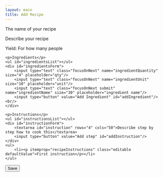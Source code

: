 ```yaml
---
layout: main
title: Add Recipe
---
```


<div itemscope itemtype="http://schema.org/Recipe">
	<p itemprop="name" class="recipeName editable defaultValue">The name of your recipe</p>
	<p itemprop="description" class="editable defaultValue">Describe your recipe</p>
	<p>Yield: <span itemprop="recipeYield" class="editable defaultValue">For how many people</span></p>
	
	<p>Ingredients</p>
	<ul id="ingredientsList"></ul>
	<div id="ingredientsForm">	
		<input type="text" class="focusOnNext" name="ingredientQuantity" size="4" placeholder="qty"/>
		<input type="text" class="focusOnNext" name="ingredientUnit" size="10" placeholder="unit"/>	
		<input type="text" class="focusOnNext submit" name="ingredientName" size="30" placeholder="ingredient name"/>	
		<input type="button" value="Add Ingredient" id="addIngredient"/><br/>
	</div>
	
	<p>Instructions</p>
	<ul id="instructionsList"></ul>
	<div id="instructionForm">
		<textarea id="instruction" rows="4" cols="50">Describe step by step how to cook this</textarea>
		<input type="button" value="Add step" id="addInstruction"/>
	</div>
	<ul>
		<li><p itemprop="recipeInstructions" class="editable defaultValue">First instruction</p></li>
	</ul>
</div>

<input type="button" value="Save" id="saveRecipe"/>

<script>
$(document).ready(function(){
	
	$("#ingredientsForm .focusOnNext").keydown(function(e){
		if (e.which == 13) {
			$(this).next(".focusOnNext").focus();
		}
	});

	$("#ingredientsForm .submit").keydown(function(e){
		if (e.which == 13) {
			$("#addIngredient").click();
			$("#ingredientsForm input[name=ingredientQuantity]").focus();
		}
	});

	$("#addIngredient").click(function(){
		$('#ingredientsList').append('<li itemprop="recipeIngredient">' +
			$('#ingredientsForm input[name=ingredientQuantity]').val() + ' ' +
			$('#ingredientsForm input[name=ingredientUnit]').val() + ' ' +
			$('#ingredientsForm input[name=ingredientName]').val() + 
			'</li>');
		$('#ingredientsForm').trigger("reset");
	});

	$("#instructionForm #instruction").keydown(function(e){
		if (e.which == 13) {
			$("#addInstruction").click();
			$("#instructionForm #instruction").val("");
			return false;
		}
	});

	$("#addInstruction").click(function(){
		$("#instructionsList").append('<li itemprop="recipeInstructions">' +
			$('#instructionForm #instruction').val() +
			'</li>');
	});
	
	$("#saveRecipe").click(function(){
		var recipe = { 
			"recipeName": $("[itemprop=name]").text(), 
			"recipeDescription": $("[itemprop=description]").text(), 
			"recipeYield": $("[itemprop=recipeYield]").text(),
			"ingredients": [],
			"instructions": []
		} ;
		
		$.each()

		alert(JSON.stringify(recipe));
	});

});
</script>
